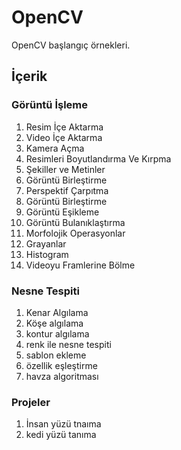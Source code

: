 # OpenCV
OpenCV başlangıç örnekleri.

## İçerik 

### Görüntü İşleme
1. Resim İçe Aktarma
2. Video İçe Aktarma
3. Kamera Açma
4. Resimleri Boyutlandırma Ve Kırpma
5. Şekiller ve Metinler
6. Görüntü Birleştirme
7. Perspektif Çarpıtma
8. Görüntü Birleştirme
9. Görüntü Eşikleme
10. Görüntü Bulanıklaştırma
11. Morfolojik Operasyonlar
12. Grayanlar
13. Histogram
14. Videoyu Framlerine Bölme

### Nesne Tespiti
1. Kenar Algılama
2. Köşe algılama
3. kontur algılama
4. renk ile nesne tespiti
5. sablon ekleme
6. özellik eşleştirme
7. havza algoritması

### Projeler
1. İnsan yüzü tnaıma
2. kedi yüzü tanıma
